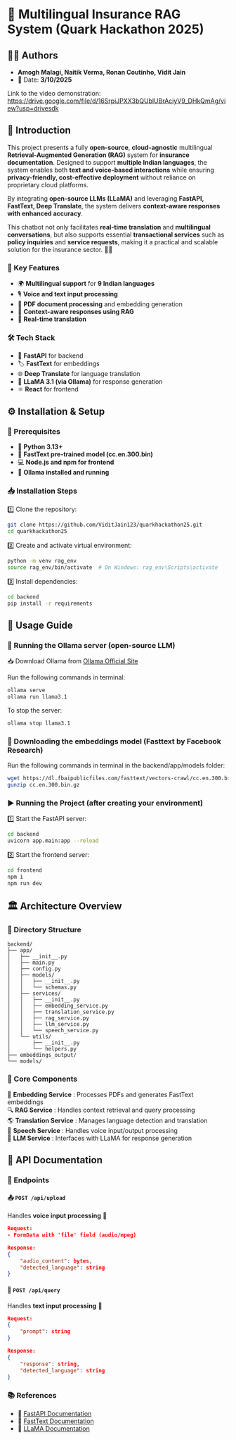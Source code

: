 # 🚀 Multilingual Insurance RAG System (Quark Hackathon 2025)

## 👨‍💻 Authors
- **Amogh Malagi, Naitik Verma, Ronan Coutinho, Vidit Jain**
- 📅 Date: **3/10/2025**

Link to the video demonstration: https://drive.google.com/file/d/16SrpiJPXX3bQUblUBrAciyV9_DHkQmAg/view?usp=drivesdk

## 📝 Introduction
This project presents a fully **open-source**, **cloud-agnostic** multilingual **Retrieval-Augmented Generation (RAG)** system for **insurance documentation**. Designed to support **multiple Indian languages**, the system enables both **text and voice-based interactions** while ensuring **privacy-friendly, cost-effective deployment** without reliance on proprietary cloud platforms.

By integrating **open-source LLMs (LLaMA)** and leveraging **FastAPI, FastText, Deep Translate**, the system delivers **context-aware responses with enhanced accuracy**.

This chatbot not only facilitates **real-time translation** and **multilingual conversations**, but also supports essential **transactional services** such as **policy inquiries** and **service requests**, making it a practical and scalable solution for the insurance sector. 🏦💬

### 🌟 Key Features
- 🌍 **Multilingual support** for **9 Indian languages**
- 🎙️ **Voice and text input processing**
- 📄 **PDF document processing** and embedding generation
- 🧠 **Context-aware responses using RAG**
- 🔄 **Real-time translation**

### 🛠️ Tech Stack
- 🚀 **FastAPI** for backend
- 🏷️ **FastText** for embeddings
- 🌐 **Deep Translate** for language translation
- 🦙 **LLaMA 3.1 (via Ollama)** for response generation
- ⚛️ **React** for frontend

## ⚙️ Installation & Setup

### 📌 Prerequisites
- 🐍 **Python 3.13+**
- 📂 **FastText pre-trained model (cc.en.300.bin)**
- 💻 **Node.js and npm for frontend**
- 🦙 **Ollama installed and running**

### 📥 Installation Steps
1️⃣ Clone the repository:
```bash
git clone https://github.com/ViditJain123/quarkhackathon25.git
cd quarkhackathon25
```

2️⃣ Create and activate virtual environment:
```bash
python -m venv rag_env
source rag_env/bin/activate  # On Windows: rag_env\Scripts\activate
```

3️⃣ Install dependencies:
```bash
cd backend
pip install -r requirements
```

## 🚀 Usage Guide

### 🦙 Running the Ollama server (open-source LLM)
📥 Download Ollama from [Ollama Official Site](https://ollama.com/download)

Run the following commands in terminal:
```bash
ollama serve
ollama run llama3.1
```
To stop the server:
```bash
ollama stop llama3.1
```

### 🦙 Downloading the embeddings model (Fasttext by Facebook Research)
Run the following commands in terminal in the backend/app/models folder:
```bash
wget https://dl.fbaipublicfiles.com/fasttext/vectors-crawl/cc.en.300.bin.gz
gunzip cc.en.300.bin.gz
```


### ▶️ Running the Project (after creating your environment)

1️⃣ Start the FastAPI server:
```bash
cd backend
uvicorn app.main:app --reload
```

2️⃣ Start the frontend server:
```bash
cd frontend
npm i
npm run dev
```

## 🏛️ Architecture Overview

### 📂 Directory Structure
```
backend/
├── app/
│   ├── __init__.py
│   ├── main.py
│   ├── config.py
│   ├── models/
│   │   ├── __init__.py
│   │   └── schemas.py
│   ├── services/
│   │   ├── __init__.py
│   │   ├── embedding_service.py
│   │   ├── translation_service.py
│   │   ├── rag_service.py
│   │   ├── llm_service.py
│   │   └── speech_service.py
│   └── utils/
│       ├── __init__.py
│       └── helpers.py
├── embeddings_output/
└── models/
```

### 🔑 Core Components
📄 **Embedding Service** : Processes PDFs and generates FastText embeddings  
🔍 **RAG Service** : Handles context retrieval and query processing  
🌎 **Translation Service** : Manages language detection and translation  
🎤 **Speech Service** : Handles voice input/output processing  
🧠 **LLM Service** : Interfaces with LLaMA for response generation  

## 📡 API Documentation

### 🔌 Endpoints

#### 📤 `POST /api/upload`
Handles **voice input processing** 🎤
```json
Request:
- FormData with 'file' field (audio/mpeg)

Response:
{
    "audio_content": bytes,
    "detected_language": string
}
```

#### 💬 `POST /api/query`
Handles **text input processing** 📝
```json
Request:
{
    "prompt": string
}

Response:
{
    "response": string,
    "detected_language": string
}
```

### 📚 References
- 📘 [FastAPI Documentation](https://fastapi.tiangolo.com/)
- 📗 [FastText Documentation](https://fasttext.cc/)
- 🦙 [LLaMA Documentation](https://github.com/facebookresearch/llama)
